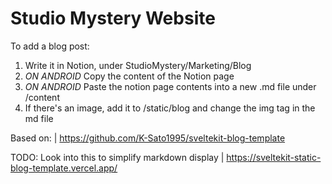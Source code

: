 # Studio Mystery Website

To add a blog post:

1. Write it in Notion, under StudioMystery/Marketing/Blog
2. <i>ON ANDROID</i> Copy the content of the Notion page
3. <i>ON ANDROID</i> Paste the notion page contents into a new .md file under /content
4. If there's an image, add it to /static/blog and change the img tag in the md file

Based on: | https://github.com/K-Sato1995/sveltekit-blog-template

TODO: Look into this to simplify markdown display | https://sveltekit-static-blog-template.vercel.app/
